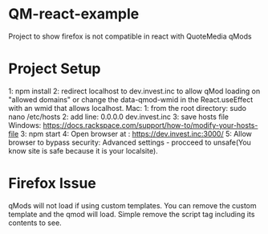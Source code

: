 # QM-react-example
Project to show firefox is not compatible in react with QuoteMedia qMods


# Project Setup
1: npm install
2: redirect localhost to dev.invest.inc to allow qMod loading on "allowed domains" or change the data-qmod-wmid in the React.useEffect with an wmid that allows localhost.
    Mac: 
        1: from the root directory: sudo nano /etc/hosts
        2: add line: 0.0.0.0 dev.invest.inc
        3: save hosts file
    Windows: https://docs.rackspace.com/support/how-to/modify-your-hosts-file
3: npm start
4: Open browser at : https://dev.invest.inc:3000/
5: Allow browser to bypass security: Advanced settings - procceed to unsafe(You know site is safe because it is your localsite). 

# Firefox Issue
qMods will not load if using custom templates.
You can remove the custom template and the qmod will load. Simple remove the script tag including its contents to see.
